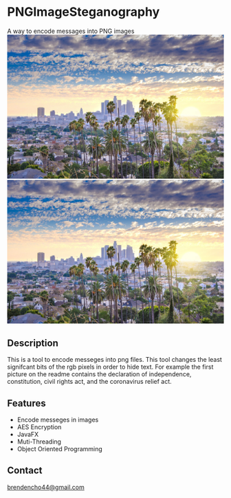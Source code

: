 # PNGImageSteganography
A way to encode messages into PNG images
![](PNGImages/Los-Angeles-downtown-1036337124_1259x836Output.png)
![](PNGImages/Los-Angeles-downtown-1036337124_1259x836.jpeg)
## Description
This is a tool to encode messeges into png files. This tool changes the least signifcant bits of the rgb pixels in order to hide text. For example the first picture on the readme contains the declaration of independence, constitution, civil rights act, and the coronavirus relief act.
## Features
* Encode messeges in images 
* AES Encryption
* JavaFX
* Muti-Threading
* Object Oriented Programming
## Contact
brendencho44@gmail.com
